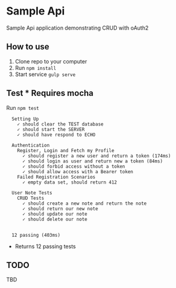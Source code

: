 # Sample Api
Sample Api application demonstrating CRUD with oAuth2 

## How to use
1. Clone repo to your computer
2. Run `npm install`
3. Start service `gulp serve`

## Test * Requires mocha
Run `npm test`
```
  Setting Up
    ✓ should clear the TEST database
    ✓ should start the SERVER
    ✓ should have respond to ECHO

  Authentication
    Register, Login and Fetch my Profile
      ✓ should register a new user and return a token (174ms)
      ✓ should login as user and return new a token (84ms)
      ✓ should forbid access without a token
      ✓ should allow access with a Bearer token
    Failed Registration Scenarios
      ✓ empty data set, should return 412

  User Note Tests
    CRUD Tests
      ✓ should create a new note and return the note
      ✓ should return our new note
      ✓ should update our note
      ✓ should delete our note


  12 passing (403ms)
```
- Returns 12 passing tests 

## TODO
TBD
